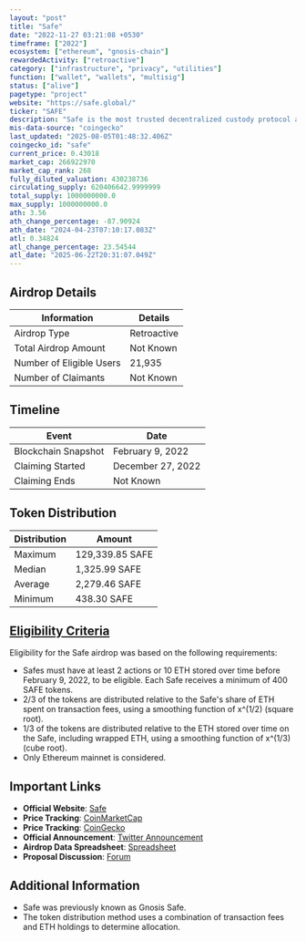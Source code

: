 ```yaml
---
layout: "post"
title: "Safe"
date: "2022-11-27 03:21:08 +0530"
timeframe: ["2022"]
ecosystem: ["ethereum", "gnosis-chain"]
rewardedActivity: ["retroactive"]
category: ["infrastructure", "privacy", "utilities"]
function: ["wallet", "wallets", "multisig"]
status: ["alive"]
pagetype: "project"
website: "https://safe.global/"
ticker: "SAFE"
description: "Safe is the most trusted decentralized custody protocol and collective asset management platform on Ethereum and the EVM."
mis-data-source: "coingecko"
last_updated: "2025-08-05T01:48:32.406Z"
coingecko_id: "safe"
current_price: 0.43018
market_cap: 266922970
market_cap_rank: 268
fully_diluted_valuation: 430238736
circulating_supply: 620406642.9999999
total_supply: 1000000000.0
max_supply: 1000000000.0
ath: 3.56
ath_change_percentage: -87.90924
ath_date: "2024-04-23T07:10:17.083Z"
atl: 0.34824
atl_change_percentage: 23.54544
atl_date: "2025-06-22T20:31:07.049Z"
---
```


## Airdrop Details

| Information              | Details     |
| ------------------------ | ----------- |
| Airdrop Type             | Retroactive |
| Total Airdrop Amount     | Not Known   |
| Number of Eligible Users | 21,935      |
| Number of Claimants      | Not Known   |

## Timeline

| Event               | Date              |
| ------------------- | ----------------- |
| Blockchain Snapshot | February 9, 2022  |
| Claiming Started    | December 27, 2022 |
| Claiming Ends       | Not Known         |

## Token Distribution

| Distribution | Amount          |
| ------------ | --------------- |
| Maximum      | 129,339.85 SAFE |
| Median       | 1,325.99 SAFE   |
| Average      | 2,279.46 SAFE   |
| Minimum      | 438.30 SAFE     |

## [Eligibility Criteria](https://twitter.com/gnosisSafe/status/1491508247966191620)

Eligibility for the Safe airdrop was based on the following requirements:

- Safes must have at least 2 actions or 10 ETH stored over time before February 9, 2022, to be eligible. Each Safe receives a minimum of 400 SAFE tokens.
- 2/3 of the tokens are distributed relative to the Safe's share of ETH spent on transaction fees, using a smoothing function of x^(1/2) (square root).
- 1/3 of the tokens are distributed relative to the ETH stored over time on the Safe, including wrapped ETH, using a smoothing function of x^(1/3) (cube root).
- Only Ethereum mainnet is considered.

## Important Links

- **Official Website**: [Safe](https://safe.global/)
- **Price Tracking**: [CoinMarketCap](https://coinmarketcap.com/currencies/safe1)
- **Price Tracking**: [CoinGecko](https://www.coingecko.com/en/coins/safe1)
- **Official Announcement**: [Twitter Announcement](https://twitter.com/gnosisSafe/status/1491508247966191620)
- **Airdrop Data Spreadsheet**: [Spreadsheet](https://docs.google.com/spreadsheets/d/1kr3OTv44ZW52wJcTTM2axR9jfxT6fiuImWu4xxP9l8U)
- **Proposal Discussion**: [Forum](https://forum.gnosis-safe.io/t/proposal-safe-distribution-for-users/369)

## Additional Information

- Safe was previously known as Gnosis Safe.
- The token distribution method uses a combination of transaction fees and ETH holdings to determine allocation.